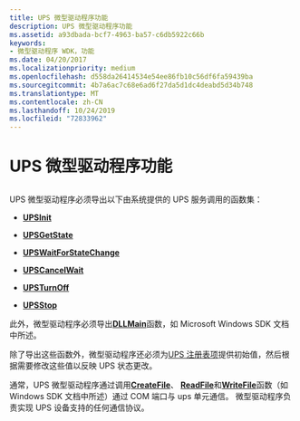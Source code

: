 ```yaml
---
title: UPS 微型驱动程序功能
description: UPS 微型驱动程序功能
ms.assetid: a93dbada-bcf7-4963-ba57-c6db5922c66b
keywords:
- 微型驱动程序 WDK，功能
ms.date: 04/20/2017
ms.localizationpriority: medium
ms.openlocfilehash: d558da26414534e54ee86fb10c56df6fa59439ba
ms.sourcegitcommit: 4b7a6ac7c68e6ad6f27da5d1dc4deabd5d34b748
ms.translationtype: MT
ms.contentlocale: zh-CN
ms.lasthandoff: 10/24/2019
ms.locfileid: "72833962"
---
```

# <a name="ups-minidriver-functionality"></a>UPS 微型驱动程序功能


## <span id="ddk_ups_minidriver_functionality_kg"></span><span id="DDK_UPS_MINIDRIVER_FUNCTIONALITY_KG"></span>


UPS 微型驱动程序必须导出以下由系统提供的 UPS 服务调用的函数集：

-   [**UPSInit**](https://docs.microsoft.com/windows-hardware/drivers/ddi/upssvc/nf-upssvc-upsinit)

-   [**UPSGetState**](https://docs.microsoft.com/windows-hardware/drivers/ddi/upssvc/nf-upssvc-upsgetstate)

-   [**UPSWaitForStateChange**](https://docs.microsoft.com/windows-hardware/drivers/ddi/upssvc/nf-upssvc-upswaitforstatechange)

-   [**UPSCancelWait**](https://docs.microsoft.com/windows-hardware/drivers/ddi/upssvc/nf-upssvc-upscancelwait)

-   [**UPSTurnOff**](https://docs.microsoft.com/windows-hardware/drivers/ddi/upssvc/nf-upssvc-upsturnoff)

-   [**UPSStop**](https://docs.microsoft.com/windows-hardware/drivers/ddi/upssvc/nf-upssvc-upsstop)

此外，微型驱动程序必须导出[**DLLMain**](https://docs.microsoft.com/windows/desktop/Dlls/dllmain)函数，如 Microsoft Windows SDK 文档中所述。

除了导出这些函数外，微型驱动程序还必须为[UPS 注册表项](ups-registry-entries.md)提供初始值，然后根据需要修改这些值以反映 UPS 状态更改。

通常，UPS 微型驱动程序通过调用[**CreateFile**](https://docs.microsoft.com/windows/desktop/api/fileapi/nf-fileapi-createfilea)、 [**ReadFile**](https://docs.microsoft.com/windows/desktop/api/fileapi/nf-fileapi-readfile)和[**WriteFile**](https://docs.microsoft.com/windows/desktop/api/fileapi/nf-fileapi-writefile)函数（如 Windows SDK 文档中所述）通过 COM 端口与 ups 单元通信。 微型驱动程序负责实现 UPS 设备支持的任何通信协议。

 

 




